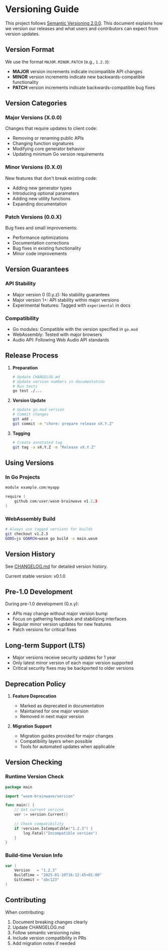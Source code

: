 # Versioning Guide

This project follows [Semantic Versioning 2.0.0](https://semver.org/). This document explains how we version our releases and what users and contributors can expect from version updates.

## Version Format

We use the format `MAJOR.MINOR.PATCH` (e.g., `1.2.3`):

- **MAJOR** version increments indicate incompatible API changes
- **MINOR** version increments indicate new backwards-compatible functionality
- **PATCH** version increments indicate backwards-compatible bug fixes

## Version Categories

### Major Versions (X.0.0)
Changes that require updates to client code:
- Removing or renaming public APIs
- Changing function signatures
- Modifying core generator behavior
- Updating minimum Go version requirements

### Minor Versions (0.X.0)
New features that don't break existing code:
- Adding new generator types
- Introducing optional parameters
- Adding new utility functions
- Expanding documentation

### Patch Versions (0.0.X)
Bug fixes and small improvements:
- Performance optimizations
- Documentation corrections
- Bug fixes in existing functionality
- Minor code improvements

## Version Guarantees

### API Stability
- Major version 0 (0.y.z): No stability guarantees
- Major version 1+: API stability within major versions
- Experimental features: Tagged with `experimental` in docs

### Compatibility
- Go modules: Compatible with the version specified in `go.mod`
- WebAssembly: Tested with major browsers
- Audio API: Following Web Audio API standards

## Release Process

1. **Preparation**
   ```bash
   # Update CHANGELOG.md
   # Update version numbers in documentation
   # Run tests
   go test ./...
   ```

2. **Version Update**
   ```bash
   # Update go.mod version
   # Commit changes
   git add .
   git commit -m "chore: prepare release vX.Y.Z"
   ```

3. **Tagging**
   ```bash
   # Create annotated tag
   git tag -a vX.Y.Z -m "Release vX.Y.Z"
   ```

## Using Versions

### In Go Projects
```go
module example.com/myapp

require (
    github.com/user/wasm-brainwave v1.2.3
)
```

### WebAssembly Build
```bash
# Always use tagged versions for builds
git checkout v1.2.3
GOOS=js GOARCH=wasm go build -o main.wasm
```

## Version History

See [CHANGELOG.md](../CHANGELOG.md) for detailed version history.

Current stable version: v0.1.0

## Pre-1.0 Development

During pre-1.0 development (0.x.y):
- APIs may change without major version bump
- Focus on gathering feedback and stabilizing interfaces
- Regular minor version updates for new features
- Patch versions for critical fixes

## Long-term Support (LTS)

- Major versions receive security updates for 1 year
- Only latest minor version of each major version supported
- Critical security fixes may be backported to older versions

## Deprecation Policy

1. **Feature Deprecation**
   - Marked as deprecated in documentation
   - Maintained for one major version
   - Removed in next major version

2. **Migration Support**
   - Migration guides provided for major changes
   - Compatibility layers when possible
   - Tools for automated updates when applicable

## Version Checking

### Runtime Version Check
```go
package main

import "wasm-brainwave/version"

func main() {
    // Get current version
    ver := version.Current()
    
    // Check compatibility
    if !version.IsCompatible("1.2.3") {
        log.Fatal("Incompatible version")
    }
}
```

### Build-time Version Info
```go
var (
    Version   = "1.2.3"
    BuildTime = "2025-01-10T16:12:45+01:00"
    GitCommit = "abc123"
)
```

## Contributing

When contributing:
1. Document breaking changes clearly
2. Update CHANGELOG.md
3. Follow semantic versioning rules
4. Include version compatibility in PRs
5. Add migration notes if needed
